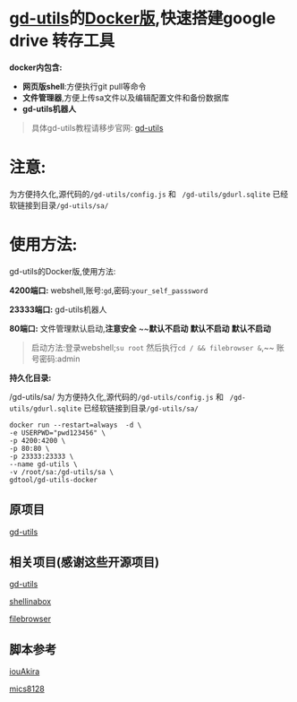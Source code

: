 # [gd-utils](https://github.com/iwestlin/gd-utils)的[Docker版](https://hub.docker.com/r/gdtool/gd-utils-docker),快速搭建google drive 转存工具


**docker内包含:**
- **网页版shell**:方便执行git pull等命令
- **文件管理器**,方便上传sa文件以及编辑配置文件和备份数据库
- **gd-utils机器人**
> 具体gd-utils教程请移步官网: [gd-utils](https://github.com/iwestlin/gd-utils)


# 注意:

为方便持久化,源代码的`/gd-utils/config.js` 和 ` /gd-utils/gdurl.sqlite` 已经软链接到目录`/gd-utils/sa/`

# 使用方法:
gd-utils的Docker版,使用方法:


**4200端口:** webshell,账号:`gd`,密码:`your_self_passsword`

**23333端口:** gd-utils机器人

**80端口:** 文件管理默认启动,**注意安全**
~~**默认不启动**  **默认不启动**   **默认不启动**
> 启动方法:登录webshell;`su root` 然后执行`cd / && filebrowser &`,~~
账号密码:admin

**持久化目录:** 

/gd-utils/sa/
为方便持久化,源代码的`/gd-utils/config.js` 和 ` /gd-utils/gdurl.sqlite` 已经软链接到目录`/gd-utils/sa/`


```
docker run --restart=always  -d \
-e USERPWD="pwd123456" \
-p 4200:4200 \
-p 80:80 \
-p 23333:23333 \
--name gd-utils \
-v /root/sa:/gd-utils/sa \
gdtool/gd-utils-docker
```

## 原项目
[gd-utils](https://github.com/iwestlin/gd-utils)

## 相关项目(感谢这些开源项目)

[gd-utils](https://github.com/iwestlin/gd-utils)

[shellinabox](https://github.com/shellinabox/shellinabox)

[filebrowser](https://github.com/filebrowser/filebrowser/)

## 脚本参考

[iouAkira](https://github.com/iouAkira/someDockerfile)

[mics8128](https://github.com/mics8128/gd-utilds-docker)
